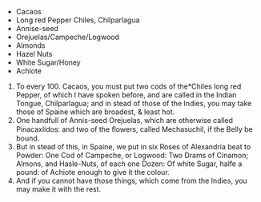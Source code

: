 - Cacaos
- Long red Pepper Chiles, Chilparlagua
- Annise-seed
- Orejuelas/Campeche/Logwood
- Almonds
- Hazel Nuts
- White Sugar/Honey
- Achiote

1. To every 100. Cacaos, you must put two cods of the*Chiles long red Pepper, of which I have spoken before, and are called in the Indian Tongue, Chilparlagua; and in stead of those of the Indies, you may take those of Spaine which are broadest, & least hot.
1. One handfull of Annis-seed Orejuelas, which are otherwise called Pinacaxlidos: and two of the ﬂowers, called Mechasuchil, if the Belly be bound.
1. But in stead of this, in Spaine, we put in six Roses of Alexandria beat to Powder: One Cod of Campeche, or Logwood: Two Drams of Cinamon; Almons, and Hasle-Nuts, of each one Dozen: Of white Sugar, halfe a pound: of Achiote enough to give it the colour.
1. And if you cannot have those things, which come from the Indies, you may make it with the rest.
